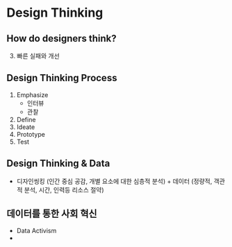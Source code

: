 # Design Thinking

## How do designers think?
3. 빠른 실패와 개선

## Design Thinking Process
1. Emphasize
    * 인터뷰
    * 관찰
2. Define
3. Ideate
4. Prototype
5. Test

## Design Thinking & Data
* 디자인씽킹 (인간 중심 공감, 개별 요소에 대한 심층적 분석) + 데이터 (정량적, 객관적 분석, 시간, 인력등 리소스 절약)

## 데이터를 통한 사회 혁신
* Data Activism
* 
